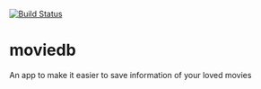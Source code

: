 [![Build Status](https://app.bitrise.io/app/b28cd307efbcea81/status.svg?token=ZxfGqim_mTN5EkfBgEGM-A&branch=feature/ci)](https://app.bitrise.io/app/b28cd307efbcea81)

# moviedb
An app to make it easier to save information of your loved movies
